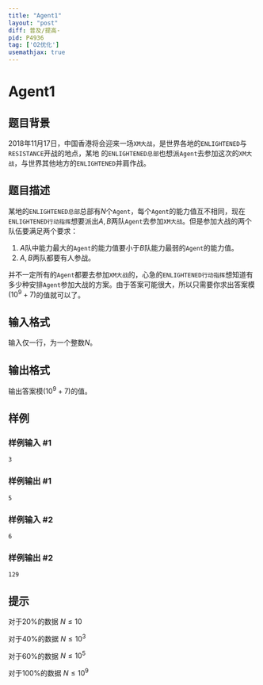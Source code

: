 ```yaml
---
title: "Agent1"
layout: "post"
diff: 普及/提高-
pid: P4936
tag: ['O2优化']
usemathjax: true
---
```


# Agent1
## 题目背景

2018年11月17日，中国香港将会迎来一场`XM大战`，是世界各地的`ENLIGHTENED`与`RESISTANCE`开战的地点，某地 的`ENLIGHTENED总部`也想派`Agent`去参加这次的`XM大战`，与世界其他地方的`ENLIGHTENED`并肩作战。
## 题目描述

某地的`ENLIGHTENED总部`总部有$N$个`Agent`，每个`Agent`的能力值互不相同，现在`ENLIGHTENED行动指挥`想要派出$A,B$两队`Agent`去参加`XM大战`。但是参加大战的两个队伍要满足两个要求：

1. $A$队中能力最大的`Agent`的能力值要小于$B$队能力最弱的`Agent`的能力值。
2. $A,B$两队都要有人参战。

并不一定所有的`Agent`都要去参加`XM大战`的，心急的`ENLIGHTENED行动指挥`想知道有多少种安排`Agent`参加大战的方案。由于答案可能很大，所以只需要你求出答案模$(10^9+7)$的值就可以了。
## 输入格式

输入仅一行，为一个整数$N$。
## 输出格式

输出答案模$(10^9+7)$的值。
## 样例

### 样例输入 #1
```
3
```
### 样例输出 #1
```
5
```
### 样例输入 #2
```
6
```
### 样例输出 #2
```
129
```
## 提示

对于$20\%$的数据 $N \leq 10$

对于$40\%$的数据 $N \leq 10^3$

对于$60\%$的数据 $N \leq 10^5$

对于$100\%$的数据 $N \leq 10^9$
